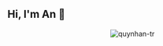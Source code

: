 ## Hi, I'm An :wave:
<p align="center">&nbsp;<img align="center" src="https://github-readme-streak-stats-ruby-eight.vercel.app/?user=quynhan-tr&theme=shadow-blue&card_width=467" alt="quynhan-tr" /></p>
